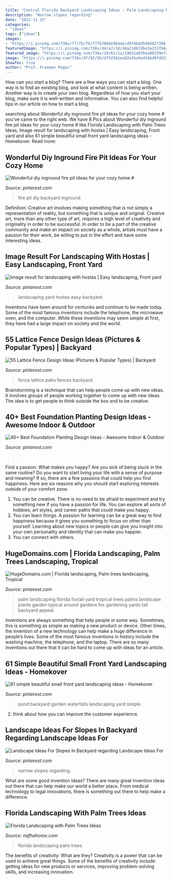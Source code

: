 ```yaml
---
title: "Central Florida Backyard Landscaping Ideas : Palm Landscaping Florida Foxtail Yard Tropical Trees Palms Landscape Plants Garden Typical Around Gardens Fox Gardening Yards Tail Backyard Appeal"
description: "Narrow slopes regarding"
date: "2022-11-15"
categories:
- "ideas"
tags: ["ideas"]
images:
- "https://i.pinimg.com/736x/f7/7b/76/f77b768de9b4decd9f6bdd594682f206.jpg"
featuredImage: "https://i.pinimg.com/736x/d4/a2/3d/d4a23d67dbe3a253f66ae0cab495d040.jpg"
featured_image: "https://i.pinimg.com/736x/19/63/1a/19631a0f6ea08259ef292f12a2960988.jpg"
image: "https://i.pinimg.com/736x/df/92/56/df92561ea02e1ba9a434bd0fdd33d868.jpg"
ShowToc: true
author: "Prof. Freeman Pagac"
---
```



How can you start a blog?
There are a few ways you can start a blog. One way is to find an existing blog, and look at what content is being written. Another way is to create your own blog. Regardless of how you start your blog, make sure it is well-written and informative. You can also find helpful tips in our article on how to start a blog.

	

		
searching about Wonderful diy inground fire pit ideas for your cozy home # you've came to the right web. We have 8 Pics about Wonderful diy inground fire pit ideas for your cozy home # like Florida Landscaping with Palm Trees Ideas, Image result for landscaping with hostas | Easy landscaping, Front yard and also 61 simple beautiful small front yard landscaping ideas - Homekover. Read more:
		
    
## Wonderful Diy Inground Fire Pit Ideas For Your Cozy Home #

<img loading=lazy src="https://i.pinimg.com/736x/f4/c8/0d/f4c80d7b44741b8aefbf781553198409.jpg" onerror="this.onerror=null;this.src='https://tse4.mm.bing.net/th?id=OIP.l_Z23NF6BIdS2GAD3ncg8AHaJ3&amp;pid=15.1';" alt="Wonderful diy inground fire pit ideas for your cozy home #">

_Source: pinterest.com_

>fire pit diy backyard inground. 

	

Definition: Creative art involves making something that is not simply a representation of reality, but something that is unique and original.
Creative art, more than any other type of art, requires a high level of creativity and originality in order to be successful. In order to be a part of the creative community and make an impact on society as a whole, artists must have a passion for their work, be willing to put in the effort and have some interesting ideas.

    
## Image Result For Landscaping With Hostas | Easy Landscaping, Front Yard

<img loading=lazy src="https://i.pinimg.com/736x/c9/9f/e8/c99fe8dbc8ef7f0f34645f9caed73071.jpg" onerror="this.onerror=null;this.src='https://tse1.mm.bing.net/th?id=OIP.CW_n52uEaOp1BFVsfG8WtgHaJ_&amp;pid=15.1';" alt="Image result for landscaping with hostas | Easy landscaping, Front yard">

_Source: pinterest.com_

>landscaping yard hostas easy backyard. 

	

Inventions have been around for centuries and continue to be made today. Some of the most famous inventions include the telephone, the microwave oven, and the computer. While these inventions may seem simple at first, they have had a large impact on society and the world.

    
## 55 Lattice Fence Design Ideas (Pictures &amp; Popular Types) | Backyard

<img loading=lazy src="https://i.pinimg.com/736x/d4/a2/3d/d4a23d67dbe3a253f66ae0cab495d040.jpg" onerror="this.onerror=null;this.src='https://tse1.mm.bing.net/th?id=OIP.YaGzNiQHrVXVXLcGdY4sFQHaNK&amp;pid=15.1';" alt="55 Lattice Fence Design Ideas (Pictures &amp; Popular Types) | Backyard">

_Source: pinterest.com_

>fence lattice patio fences backyard. 

	

Brainstorming is a technique that can help people come up with new ideas. It involves groups of people working together to come up with new ideas. The idea is to get people to think outside the box and to be creative.

    
## 40+ Best Foundation Planting Design Ideas - Awesome Indoor &amp; Outdoor

<img loading=lazy src="https://i.pinimg.com/736x/f7/7b/76/f77b768de9b4decd9f6bdd594682f206.jpg" onerror="this.onerror=null;this.src='https://tse3.mm.bing.net/th?id=OIP.IUAl2RqHSWsAGLOWGwZh4gHaKG&amp;pid=15.1';" alt="40+ Best Foundation Planting Design Ideas - Awesome Indoor &amp; Outdoor">

_Source: pinterest.com_

>. 

	

Find a passion: What makes you happy?
Are you sick of being stuck in the same routine? Do you want to start living your life with a sense of purpose and meaning? If so, there are a few passions that could help you find happiness. Here are six reasons why you should start exploring interests outside of your comfort zone: 
1. You can be creative. There is no need to be afraid to experiment and try something new if you have a passion for life. You can explore all sorts of hobbies, art styles, and career paths that could make you happy. 
2. You can learn things. A passion for learning can be a great way to find happiness because it gives you something to focus on other than yourself. Learning about new topics or people can give you insight into your own personality and identity that can make you happier. 
3. You can connect with others.

    
## HugeDomains.com | Florida Landscaping, Palm Trees Landscaping, Tropical

<img loading=lazy src="https://i.pinimg.com/736x/f1/a3/3c/f1a33c45967b04bf578e986ab2c58b10.jpg" onerror="this.onerror=null;this.src='https://tse3.mm.bing.net/th?id=OIP.vn6zfb67ddkT31wpOy-0igHaKD&amp;pid=15.1';" alt="HugeDomains.com | Florida landscaping, Palm trees landscaping, Tropical">

_Source: pinterest.com_

>palm landscaping florida foxtail yard tropical trees palms landscape plants garden typical around gardens fox gardening yards tail backyard appeal. 

	

Inventions are always something that help people in some way. Sometimes, this is something as simple as making a new product or device. Other times, the invention of a new technology can help make a huge difference in people’s lives. Some of the most famous inventions in history include the washing machine, the telephone, and the laptop. There are so many inventions out there that it can be hard to come up with ideas for an article.

    
## 61 Simple Beautiful Small Front Yard Landscaping Ideas - Homekover

<img loading=lazy src="https://i.pinimg.com/736x/df/92/56/df92561ea02e1ba9a434bd0fdd33d868.jpg" onerror="this.onerror=null;this.src='https://tse1.mm.bing.net/th?id=OIP.SVozJ4YZ599Sd9QoNggCUgHaJ3&amp;pid=15.1';" alt="61 simple beautiful small front yard landscaping ideas - Homekover">

_Source: pinterest.com_

>pond backyard garden waterfalls landscaping yard simple. 

	

2. think about how you can improve the customer experience.

    
## Landscape Ideas For Slopes In Backyard Regarding Landscape Ideas For

<img loading=lazy src="https://i.pinimg.com/736x/19/63/1a/19631a0f6ea08259ef292f12a2960988.jpg" onerror="this.onerror=null;this.src='https://tse1.mm.bing.net/th?id=OIP.cT80aDawCOk4cxMMlAEiOgHaKF&amp;pid=15.1';" alt="Landscape Ideas For Slopes In Backyard regarding Landscape Ideas For">

_Source: pinterest.com_

>narrow slopes regarding. 

	

What are some good invention ideas?
There are many great invention ideas out there that can help make our world a better place. From medical technology to legal innovations, there is something out there to help make a difference.

    
## Florida Landscaping With Palm Trees Ideas

<img loading=lazy src="http://nafhahome.com/wp-content/uploads/2018/05/Florida-Landscaping-with-Palm-Trees-Ideas-27.jpg" onerror="this.onerror=null;this.src='https://tse4.mm.bing.net/th?id=OIP.xKIDj49sdVdxyXNB1e_29QHaF2&amp;pid=15.1';" alt="Florida Landscaping with Palm Trees Ideas">

_Source: nafhahome.com_

>florida landscaping palm trees. 

	

The benefits of creativity: What are they?
Creativity is a power that can be used to achieve great things. Some of the benefits of creativity include: getting ideas for new products or services, improving problem-solving skills, and increasing innovation.


